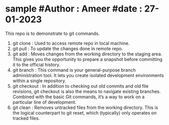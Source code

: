 # sample #Author : Ameer #date : 27-01-2023
This repo is to demonstrate to git commands.
1. git clone       : Used to access remote repo in local machine.
2. git pull        : To update the changes done in remote repo.
3. git add         : Moves changes from the working directory to the staging area. This gives you the opportunity to prepare a snapshot before committing                        it to the official history.
4. git branch      : This command is your general-purpose branch administration tool. It lets you create isolated development environments within a single                      repository.
5. git checkout    : In addition to checking out old commits and old file revisions, git checkout is also the means to navigate existing branches.                              Combined with the basic Git commands, it’s a way to work on a particular line of development.
6. git clean       : Removes untracked files from the working directory. This is the logical counterpart to git reset, which (typically) only operates on                        tracked files. 

